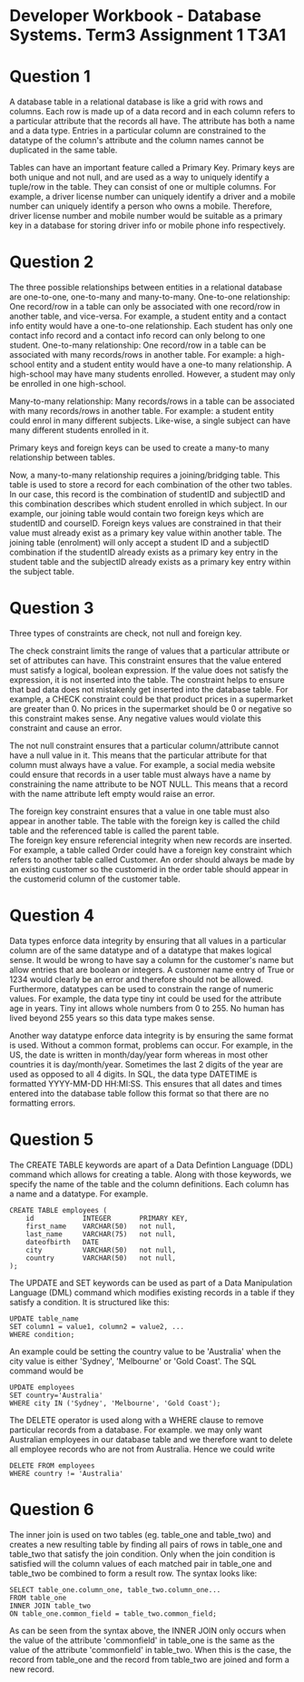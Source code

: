 # Developer Workbook - Database Systems. Term3 Assignment 1 T3A1

# Question 1

A database table in a relational database is like a grid with rows and columns. 
Each row is made up of a data record and in each column refers to a particular attribute that the records all have. The attribute has both a name and a data type.
Entries in a particular column are constrained to the datatype of the column's attribute and the column names cannot be duplicated in the same table. 

Tables can have an important feature called a Primary Key. Primary keys are both unique and not null, and are used as a way to uniquely identify a tuple/row in the table. 
They can consist of one or multiple columns. For example, a driver license number can uniquely identify a driver and a mobile number can uniquely identify a person who owns a mobile.
Therefore, driver license number and mobile number would be suitable as a primary key in a database for storing driver info or mobile phone info respectively.


# Question 2

The three possible relationships between entities in a relational database are one-to-one, one-to-many and many-to-many. 
One-to-one relationship: One record/row in a table can only be associated with one record/row in another table, and vice-versa.
For example, a student entity and a contact info entity would have a one-to-one relationship. Each student has only one contact info record and a contact info record
can only belong to one student.
One-to-many relationship: One record/row in a table can be associated with many records/rows in another table.
For example: a high-school entity and a student entity would have a one-to many relationship. A high-school may have many students enrolled. However, a student may only be enrolled in one high-school.

Many-to-many relationship: Many records/rows in a table can be associated with many records/rows in another table.
For example: a student entity could enrol in many different subjects. Like-wise, a single subject can have many different students enrolled in it.

Primary keys and foreign keys can be used to create a many-to many relationship between tables.

Now, a many-to-many relationship requires a joining/bridging table. This table is used to store a record for each combination of the other two tables.
In our case, this record is the combination of studentID and subjectID and this combination describes which student enrolled in which subject.
In our example, our joining table would contain two foreign keys which are studentID and courseID. Foreign keys values are constrained in that their value must already exist as a primary key value within another table.
The joining table (enrolment) will only accept a student ID and a subjectID combination if the studentID already exists as a primary key entry in the student table and the subjectID already exists as a primary key entry within the subject table.


# Question 3

Three types of constraints are check, not null and foreign key.

The check constraint limits the range of values that a particular attribute or set of attributes can have. This constraint ensures that the value entered must satisfy a logical, boolean expression. If the value does not satisfy the expression, it is not inserted into the table.
The constraint helps to ensure that bad data does not mistakenly get inserted into the database table. For example, a CHECK constraint could be that product prices in a supermarket are greater than 0.
No prices in the supermarket should be 0 or negative so this constraint makes sense. Any negative values would violate this constraint and cause an error. 

The not null constraint ensures that a particular column/attribute cannot have a null value in it. This means that the particular attribute for that column must always have a value.
For example, a social media website could ensure that records in a user table must always have a name by constraining the name attribute to be NOT NULL. 
This means that a record with the name attribute left empty would raise an error.

The foreign key constraint ensures that a value in one table must also appear in another table. The table with the foreign key is called the child table and the referenced table is called the parent table.  
The foreign key ensure referencial integrity when new records are inserted.
For example, a table called Order could have a foreign key constraint which refers to another table called Customer.
An order should always be made by an existing customer so the customerid in the order table should appear in the customerid column of the customer table.

# Question 4

Data types enforce data integrity by ensuring that all values in a particular column are of the same datatype and of a datatype that makes logical sense.
It would be wrong to have say a column for the customer's name but allow entries that are boolean or integers. A customer name entry of True or 1234 would clearly be an error and therefore should not be allowed.
Furthermore, datatypes can be used to constrain the range of numeric values. For example, the data type tiny int could be used for the attribute age in years.
Tiny int allows whole numbers from 0 to 255. No human has lived beyond 255 years so this data type makes sense.

Another way datatype enforce data integrity is by ensuring the same format is used. 
Without a common format, problems can occur. For example, in the US, the date is written in month/day/year form whereas in most other countries it is day/month/year. 
Sometimes the last 2 digits of the year are used as opposed to all 4 digits. 
In SQL, the data type DATETIME is formatted YYYY-MM-DD HH:MI:SS.
This ensures that all dates and times entered into the database table follow this format so that there are no formatting errors.


# Question 5

The CREATE TABLE keywords are apart of a Data Defintion Language (DDL) command which allows for creating a table.
Along with those keywords, we specify the name of the table and the column definitions. Each column has a name and a datatype.
For example. 

```
CREATE TABLE employees (
    id            INTEGER       PRIMARY KEY,
    first_name    VARCHAR(50)   not null,
    last_name     VARCHAR(75)   not null,
    dateofbirth   DATE
    city          VARCHAR(50)   not null,
    country       VARCHAR(50)   not null,
);
```

The UPDATE and SET keywords can be used as part of a Data Manipulation Language (DML) command which modifies existing records in a table if they satisfy a condition.
It is structured like this:
```
UPDATE table_name
SET column1 = value1, column2 = value2, ...
WHERE condition;
```

An example could be setting the country value to be 'Australia' when the city value is either 'Sydney', 'Melbourne' or 'Gold Coast'.
The SQL command would be
```
UPDATE employees
SET country='Australia'
WHERE city IN ('Sydney', 'Melbourne', 'Gold Coast');
```

The DELETE operator is used along with a WHERE clause to remove particular records from a database.
For example. we may only want Australian employees in our database table and we therefore want to delete all employee records who are not from Australia.
Hence we could write
```
DELETE FROM employees
WHERE country != 'Australia'
```


# Question 6

The inner join is used on two tables (eg. table_one and table_two) and creates a new resulting table by finding all pairs of rows in table_one and table_two that satisfy the join condition.
Only when the join condition is satisfied will the column values of each matched pair in table_one and table_two be combined to form a result row.
The syntax looks like:
```
SELECT table_one.column_one, table_two.column_one...
FROM table_one
INNER JOIN table_two
ON table_one.common_field = table_two.common_field;
```
As can be seen from the syntax above, the INNER JOIN only occurs when the value of the attribute 'commonfield' in table_one is the same as the value of the attribute 'commonfield' in table_two.
When this is the case, the record from table_one and the record from table_two are joined and form a new record.
